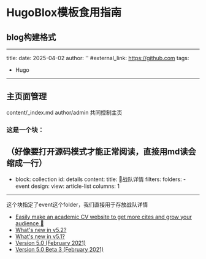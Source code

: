 # HugoBlox模板食用指南
## blog构建格式
---
title: 
date: 2025-04-02
author: ''
#external_link: https://github.com
tags:
  - Hugo
---
## 主页面管理
content/_index.md
author/admin
共同控制主页

### 这是一个块：
（好像要打开源码模式才能正常阅读，直接用md读会缩成一行）
---
  - block: collection
    id: details
    content:
      title: 🦈战队详情
      filters:
        folders:
          - event
    design:
      view: article-list
      columns: 1
---
这个块指定了event这个folder，我们直接用于存放战队详情

<!--START_SECTION:news-->

- [Easily make an academic CV website to get more cites and grow your audience 🚀](https://hugoblox.com/blog/easily-make-academic-website/)
- [What&#39;s new in v5.2?](https://hugoblox.com/blog/whats-new-in-v5.2/)
- [What&#39;s new in v5.1?](https://hugoblox.com/blog/whats-new-in-v5.1/)
- [Version 5.0 (February 2021)](https://hugoblox.com/blog/version-5.0-february-2021/)
- [Version 5.0 Beta 3 (February 2021)](https://hugoblox.com/blog/version-5.0-beta-3-february-2021/)
<!--END_SECTION:news-->

